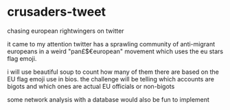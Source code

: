 # crusaders-tweet
chasing european rightwingers on twitter

it came to my attention twitter has a sprawling community of anti-migrant europeans in a weird "pan£$€european" movement which uses the eu stars flag emoji.

i will use beautiful soup to count how many of them there are based on the EU flag emoji use in bios. the challenge will be telling which accounts are bigots and which ones are actual EU officials or non-bigots

some network analysis with a database would also be fun to implement

